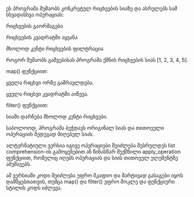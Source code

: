 ეს პროგრამა მუშაობს კონკრეტულ რიცხვების სიაზე და ასრულებს სამ სხვადასხვა ოპერაციას:

რიცხვების გაორმაგება

რიცხვების კვადრატში აყვანა

მხოლოდ კენტი რიცხვების ფილტრაცია

როგორ მუშაობს
გაშვებისას პროგრამა ქმნის რიცხვების სიას [1, 2, 3, 4, 5].

map() ფუნქციით:

ყველა რიცხვი ორზე გამრავლდება.

ყველა რიცხვი კვადრატში აიწევა.

filter() ფუნქციით:

სიაში დარჩება მხოლოდ კენტი რიცხვები.

საბოლოოდ, პროგრამა ბეჭდავს ორიგინალ სიას და თითოეული ოპერაციის შედეგად მიღებულ სიას.

ალტერნატიული ვერსია
იგივე ოპერაციები შეიძლება შესრულდეს list comprehension-ის გამოყენებით ან წინასწარ შექმნილი apply_operation ფუნქციით, რომელიც იღებს ოპერაციას და სიის თითოეულ ელემენტზე ამუშავებს.

ამ ვერსიაში კოდი შეიძლება უფრო მკაფიო და მარტივად გასაგები იყოს დამწყებთათვის, თუმცა map() და filter() უფრო მოკლე და ფუნქციური სტილის კოდს იძლევა.

